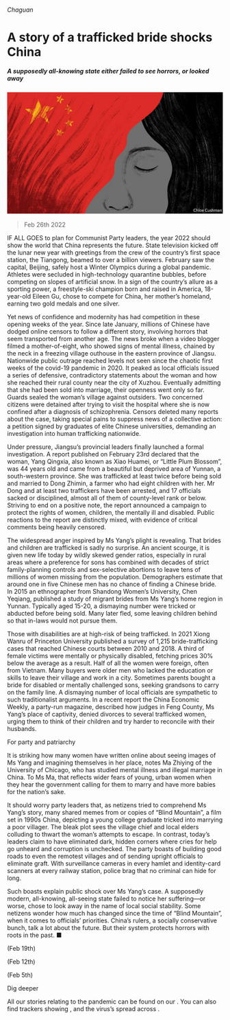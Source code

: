 ###### Chaguan

# A story of a trafficked bride shocks China 

##### A supposedly all-knowing state either failed to see horrors, or looked away 

![image](images/20220226_CND000_0.jpg) 

> Feb 26th 2022 

IF ALL GOES to plan for Communist Party leaders, the year 2022 should show the world that China represents the future. State television kicked off the lunar new year with greetings from the crew of the country’s first space station, the Tiangong, beamed to over a billion viewers. February saw the capital, Beijing, safely host a Winter Olympics during a global pandemic. Athletes were secluded in high-technology quarantine bubbles, before competing on slopes of artificial snow. In a sign of the country’s allure as a sporting power, a freestyle-ski champion born and raised in America, 18-year-old Eileen Gu, chose to compete for China, her mother’s homeland, earning two gold medals and one silver.

Yet news of confidence and modernity has had competition in these opening weeks of the year. Since late January, millions of Chinese have dodged online censors to follow a different story, involving horrors that seem transported from another age. The news broke when a video blogger filmed a mother-of-eight, who showed signs of mental illness, chained by the neck in a freezing village outhouse in the eastern province of Jiangsu. Nationwide public outrage reached levels not seen since the chaotic first weeks of the covid-19 pandemic in 2020. It peaked as local officials issued a series of defensive, contradictory statements about the woman and how she reached their rural county near the city of Xuzhou. Eventually admitting that she had been sold into marriage, their openness went only so far. Guards sealed the woman’s village against outsiders. Two concerned citizens were detained after trying to visit the hospital where she is now confined after a diagnosis of schizophrenia. Censors deleted many reports about the case, taking special pains to suppress news of a collective action: a petition signed by graduates of elite Chinese universities, demanding an investigation into human trafficking nationwide.


Under pressure, Jiangsu’s provincial leaders finally launched a formal investigation. A report published on February 23rd declared that the woman, Yang Qingxia, also known as Xiao Huamei, or “Little Plum Blossom”, was 44 years old and came from a beautiful but deprived area of Yunnan, a south-western province. She was trafficked at least twice before being sold and married to Dong Zhimin, a farmer who had eight children with her. Mr Dong and at least two traffickers have been arrested, and 17 officials sacked or disciplined, almost all of them of county-level rank or below. Striving to end on a positive note, the report announced a campaign to protect the rights of women, children, the mentally ill and disabled. Public reactions to the report are distinctly mixed, with evidence of critical comments being heavily censored.

The widespread anger inspired by Ms Yang’s plight is revealing. That brides and children are trafficked is sadly no surprise. An ancient scourge, it is given new life today by wildly skewed gender ratios, especially in rural areas where a preference for sons has combined with decades of strict family-planning controls and sex-selective abortions to leave tens of millions of women missing from the population. Demographers estimate that around one in five Chinese men has no chance of finding a Chinese bride. In 2015 an ethnographer from Shandong Women’s University, Chen Yeqiang, published a study of migrant brides from Ms Yang’s home region in Yunnan. Typically aged 15-20, a dismaying number were tricked or abducted before being sold. Many later fled, some leaving children behind so that in-laws would not pursue them.

Those with disabilities are at high-risk of being trafficked. In 2021 Xiong Wanru of Princeton University published a survey of 1,215 bride-trafficking cases that reached Chinese courts between 2010 and 2018. A third of female victims were mentally or physically disabled, fetching prices 30% below the average as a result. Half of all the women were foreign, often from Vietnam. Many buyers were older men who lacked the education or skills to leave their village and work in a city. Sometimes parents bought a bride for disabled or mentally challenged sons, seeking grandsons to carry on the family line. A dismaying number of local officials are sympathetic to such traditionalist arguments. In a recent report the China Economic Weekly, a party-run magazine, described how judges in Feng County, Ms Yang’s place of captivity, denied divorces to several trafficked women, urging them to think of their children and try harder to reconcile with their husbands.

For party and patriarchy

It is striking how many women have written online about seeing images of Ms Yang and imagining themselves in her place, notes Ma Zhiying of the University of Chicago, who has studied mental illness and illegal marriage in China. To Ms Ma, that reflects wider fears of young, urban women when they hear the government calling for them to marry and have more babies for the nation’s sake.

It should worry party leaders that, as netizens tried to comprehend Ms Yang’s story, many shared memes from or copies of “Blind Mountain”, a film set in 1990s China, depicting a young college graduate tricked into marrying a poor villager. The bleak plot sees the village chief and local elders colluding to thwart the woman’s attempts to escape. In contrast, today’s leaders claim to have eliminated dark, hidden corners where cries for help go unheard and corruption is unchecked. The party boasts of building good roads to even the remotest villages and of sending upright officials to eliminate graft. With surveillance cameras in every hamlet and identity-card scanners at every railway station, police brag that no criminal can hide for long.

Such boasts explain public shock over Ms Yang’s case. A supposedly modern, all-knowing, all-seeing state failed to notice her suffering—or worse, chose to look away in the name of local social stability. Some netizens wonder how much has changed since the time of “Blind Mountain”, when it comes to officials’ priorities. China’s rulers, a socially conservative bunch, talk a lot about the future. But their system protects horrors with roots in the past. ■

 (Feb 19th)

 (Feb 12th)

 (Feb 5th)

Dig deeper

All our stories relating to the pandemic can be found on our . You can also find trackers showing ,  and the virus’s spread across .

